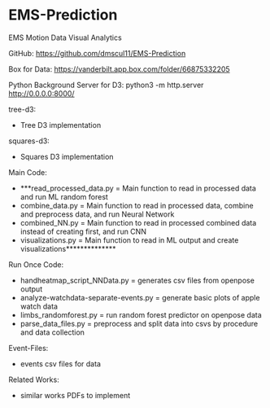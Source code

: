 # EMS-Prediction
EMS Motion Data Visual Analytics

GitHub: https://github.com/dmscul11/EMS-Prediction

Box for Data: https://vanderbilt.app.box.com/folder/66875332205

Python Background Server for D3: python3 -m http.server
http://0.0.0.0:8000/


tree-d3:
- Tree D3 implementation

squares-d3:
- Squares D3 implementation


Main Code:
- ***read_processed_data.py = Main function to read in processed data and run ML random forest
- combine_data.py = Main function to read in processed data, combine and preprocess data, and run Neural Network
- combined_NN.py = Main function to read in processed combined data instead of creating first, and run CNN
- visualizations.py = Main function to read in ML output and create visualizations**************

Run Once Code:
- handheatmap_script_NNData.py = generates csv files from openpose output
- analyze-watchdata-separate-events.py = generate basic plots of apple watch data
- limbs_randomforest.py = run random forest predictor on openpose data
- parse_data_files.py = preprocess and split data into csvs by procedure and data collection

Event-Files:
- events csv files for data

Related Works:
- similar works PDFs to implement

